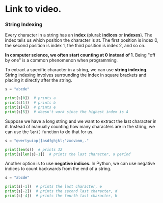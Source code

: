 # Link to video.

### String Indexing

Every character in a string has an **index** (plural: **indices** or **indexes**). The index tells us which position the character is at. The first position is index 0, the second position is index 1, the third position is index 2, and so on.

**In computer science, we often start counting at 0 instead of 1**. Being "off by one" is a common phenomenon when programming.

To extract a specific character in a string, we can use **string indexing**. String indexing involves surrounding the index in square brackets and placing it directly after the string.

```python
s = "abcde"

print(s[0])  # prints a
print(s[1])  # prints b
print(s[4])  # prints e
print(s[5])  # doesn't work since the highest index is 4
```

Suppose we have a long string and we want to extract the last character in it. Instead of manually counting how many characters are in the string, we can use the `len()` function to do that for us.

```python
s = "qwertyuiop[]asdfghjkl;'zxcvbnm,."

print(len(s))  # prints 32
print(s[len(s)-1])  # prints the last character, a period
```

Another option is to use **negative indices**. In Python, we can use negative indices to count backwards from the end of a string.

```python
s = "abcde"

print(s[-1])  # prints the last character, e
print(s[-2])  # prints the second last character, d
print(s[-4])  # prints the fourth last character, b
```
